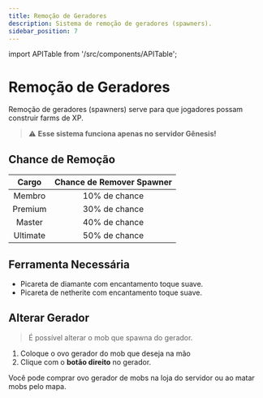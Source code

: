 ```yaml
---
title: Remoção de Geradores
description: Sistema de remoção de geradores (spawners).
sidebar_position: 7
---
```


import APITable from '/src/components/APITable';

# Remoção de Geradores

Remoção de geradores (spawners) serve para que jogadores possam construir farms de XP.

> ⚠️ **Esse sistema funciona apenas no servidor Gênesis!**

## Chance de Remoção

<APITable>

| Cargo     | Chance de Remover Spawner |
| :-------: | :-----------------------: |
| Membro    | 10% de chance             |
| Premium   | 30% de chance             |
| Master    | 40% de chance             |
| Ultimate  | 50% de chance             |

</APITable>

## Ferramenta Necessária

- Picareta de diamante com encantamento toque suave.
- Picareta de netherite com encantamento toque suave.

## Alterar Gerador

> É possível alterar o mob que spawna do gerador.

1. Coloque o ovo gerador do mob que deseja na mão
2. Clique com o **botão direito** no gerador.

Você pode comprar ovo gerador de mobs na loja do servidor ou ao matar mobs pelo mapa.